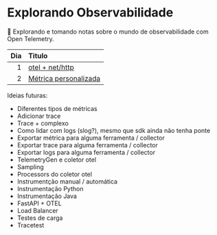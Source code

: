 # Explorando Observabilidade

🔭 Explorando e tomando notas sobre o mundo de observabilidade com Open Telemetry.

| Dia | Titulo                           |
| --: | :------------------------------- |
|   1 | [otel + net/http](./dia1/)       |
|   2 | [Métrica personalizada](./dia2/) |

Ideias futuras:

- Diferentes tipos de métricas
- Adicionar trace
- Trace + complexo
- Como lidar com logs (slog?), mesmo que sdk ainda não tenha ponte
- Exportar métrica para alguma ferramenta / collector
- Exportar trace para alguma ferramenta / collector
- Exportar logs para alguma ferramenta / collector
- TelemetryGen e coletor otel
- Sampling
- Processors do coletor otel
- Instrumentção manual / automática
- Instrumentação Python
- Instrumentação Java
- FastAPI + OTEL
- Load Balancer
- Testes de carga
- Tracetest
